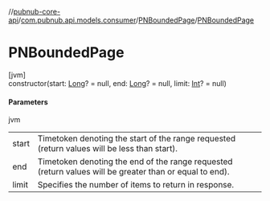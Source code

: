 //[pubnub-core-api](../../../index.md)/[com.pubnub.api.models.consumer](../index.md)/[PNBoundedPage](index.md)/[PNBoundedPage](-p-n-bounded-page.md)

# PNBoundedPage

[jvm]\
constructor(start: [Long](https://kotlinlang.org/api/latest/jvm/stdlib/kotlin/-long/index.html)? = null, end: [Long](https://kotlinlang.org/api/latest/jvm/stdlib/kotlin/-long/index.html)? = null, limit: [Int](https://kotlinlang.org/api/latest/jvm/stdlib/kotlin/-int/index.html)? = null)

#### Parameters

jvm

| | |
|---|---|
| start | Timetoken denoting the start of the range requested     (return values will be less than start). |
| end | Timetoken denoting the end of the range requested     (return values will be greater than or equal to end). |
| limit | Specifies the number of items to return in response. |
